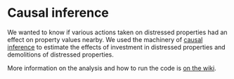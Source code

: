 # Causal inference

We wanted to know if various actions taken on distressed properties
had an effect on property values nearby. We used the machinery of
[causal inference](http://en.wikipedia.org/wiki/Causal_inference) to estimate
the effects of investment in distressed properties and demolitions
of distressed properties.

More information on the analysis and how to run the code is [on the wiki](https://www.github.com/dssg/memphis-public/).
